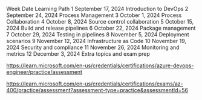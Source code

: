 Week	Date	Learning Path
1	September 17, 2024	Introduction to DevOps
2	September 24, 2024	Process Management
3	October 1, 2024	Process Collaboration
4	October 8, 2024	Source control collaboration
5	October 15, 2024	Build and release pipelines
6	October 22, 2024	Package management
7	October 29, 2024	Testing in pipelines
8	November 5, 2024	Deployment scenarios
9	November 12, 2024	Infrastructure as Code
10	November 19, 2024	Security and compliance
11	November 26, 2024	Monitoring and metrics
12	December 3, 2024	Extra topics and exam prep

https://learn.microsoft.com/en-us/credentials/certifications/azure-devops-engineer/practice/assessment

https://learn.microsoft.com/en-us/credentials/certifications/exams/az-400/practice/assessment?assessment-type=practice&assessmentId=56
